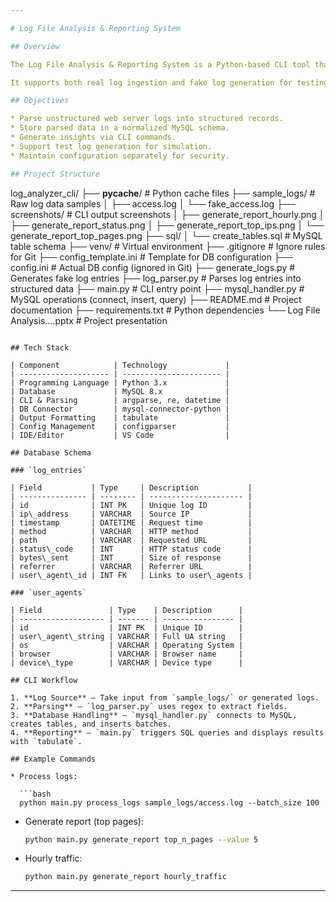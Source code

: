 ```yaml
---

# Log File Analysis & Reporting System

## Overview

The Log File Analysis & Reporting System is a Python-based CLI tool that processes web server log files, parses structured data, stores it in a MySQL database, and generates reports on traffic patterns, user behavior, and server performance.

It supports both real log ingestion and fake log generation for testing, with report outputs directly in the terminal.

## Objectives

* Parse unstructured web server logs into structured records.
* Store parsed data in a normalized MySQL schema.
* Generate insights via CLI commands.
* Support test log generation for simulation.
* Maintain configuration separately for security.

## Project Structure

```
log_analyzer_cli/
├── __pycache__/               # Python cache files
├── sample_logs/               # Raw log data samples
│   ├── access.log
│   └── fake_access.log
├── screenshots/               # CLI output screenshots
│   ├── generate_report_hourly.png
│   ├── generate_report_status.png
│   ├── generate_report_top_ips.png
│   └── generate_report_top_pages.png
├── sql/
│   └── create_tables.sql      # MySQL table schema
├── venv/                      # Virtual environment
├── .gitignore                 # Ignore rules for Git
├── config_template.ini        # Template for DB configuration
├── config.ini                 # Actual DB config (ignored in Git)
├── generate_logs.py           # Generates fake log entries
├── log_parser.py              # Parses log entries into structured data
├── main.py                    # CLI entry point
├── mysql_handler.py           # MySQL operations (connect, insert, query)
├── README.md                  # Project documentation
├── requirements.txt           # Python dependencies
└── Log File Analysis....pptx  # Project presentation
```

## Tech Stack

| Component            | Technology             |
| -------------------- | ---------------------- |
| Programming Language | Python 3.x             |
| Database             | MySQL 8.x              |
| CLI & Parsing        | argparse, re, datetime |
| DB Connector         | mysql-connector-python |
| Output Formatting    | tabulate               |
| Config Management    | configparser           |
| IDE/Editor           | VS Code                |

## Database Schema

### `log_entries`

| Field           | Type     | Description           |
| --------------- | -------- | --------------------- |
| id              | INT PK   | Unique log ID         |
| ip\_address     | VARCHAR  | Source IP             |
| timestamp       | DATETIME | Request time          |
| method          | VARCHAR  | HTTP method           |
| path            | VARCHAR  | Requested URL         |
| status\_code    | INT      | HTTP status code      |
| bytes\_sent     | INT      | Size of response      |
| referrer        | VARCHAR  | Referrer URL          |
| user\_agent\_id | INT FK   | Links to user\_agents |

### `user_agents`

| Field               | Type    | Description      |
| ------------------- | ------- | ---------------- |
| id                  | INT PK  | Unique ID        |
| user\_agent\_string | VARCHAR | Full UA string   |
| os                  | VARCHAR | Operating System |
| browser             | VARCHAR | Browser name     |
| device\_type        | VARCHAR | Device type      |

## CLI Workflow

1. **Log Source** – Take input from `sample_logs/` or generated logs.
2. **Parsing** – `log_parser.py` uses regex to extract fields.
3. **Database Handling** – `mysql_handler.py` connects to MySQL, creates tables, and inserts batches.
4. **Reporting** – `main.py` triggers SQL queries and displays results with `tabulate`.

## Example Commands

* Process logs:

  ```bash
  python main.py process_logs sample_logs/access.log --batch_size 100
  ```
* Generate report (top pages):

  ```bash
  python main.py generate_report top_n_pages --value 5
  ```
* Hourly traffic:

  ```bash
  python main.py generate_report hourly_traffic
  ```

---
```


